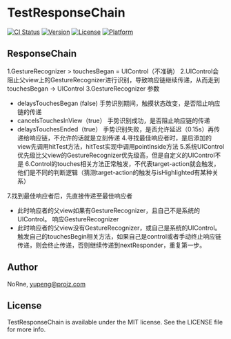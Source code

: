 # TestResponseChain

[![CI Status](https://img.shields.io/travis/NoRne/TestResponseChain.svg?style=flat)](https://travis-ci.org/NoRne/TestResponseChain)
[![Version](https://img.shields.io/cocoapods/v/TestResponseChain.svg?style=flat)](https://cocoapods.org/pods/TestResponseChain)
[![License](https://img.shields.io/cocoapods/l/TestResponseChain.svg?style=flat)](https://cocoapods.org/pods/TestResponseChain)
[![Platform](https://img.shields.io/cocoapods/p/TestResponseChain.svg?style=flat)](https://cocoapods.org/pods/TestResponseChain)

## ResponseChain
1.GestureRecognizer > touchesBegan = UIControl（不准确）
2.UIControl会阻止父view上的GestureRecognizer进行识别，导致响应链继续传递，从而走到touchesBegan -> UIControl
3.GestureRecognizer 参数
- delaysTouchesBegan (false)
手势识别期间，触摸状态改变，是否阻止响应链的传递
- cancelsTouchesInView（true）
手势识别成功，是否阻止响应链的传递
- delaysTouchesEnded（true）
手势识别失败，是否允许延迟（0.15s）再传递给响应链，不允许的话就是立刻传递
4.寻找最佳响应者时，是后添加的view先调用hitTest方法，hitTest实现中调用pointInside方法
5.系统UIControl优先级比父view的GestureRecognizer优先级高，但是自定义的UIControl不是
6.Control的touches相关方法正常触发，不代表target-action就会触发，他们是不同的判断逻辑（猜测target-action的触发与isHighlighted有某种关系）

7.找到最佳响应者后，先直接传递至最佳响应者
- 此时响应者的父view如果有GestureRecognizer，且自己不是系统的UIControl。
响应GestureRecognizer
- 此时响应者的父view没有GestureRecognizer，或自己是系统的UIControl。
触发自己的touchesBegin相关方法，如果自己是control或者手动终止响应链传递，则会终止传递，否则继续传递到nextResponder，重复第一步。

## Author

NoRne, yupeng@projz.com

## License

TestResponseChain is available under the MIT license. See the LICENSE file for more info.
